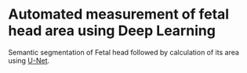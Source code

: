 # Automated measurement of fetal head area using Deep Learning

Semantic segmentation of Fetal head followed by calculation of its area using [U-Net]([https://arxiv.org/abs/1505.04597](https://arxiv.org/abs/1505.04597)).
